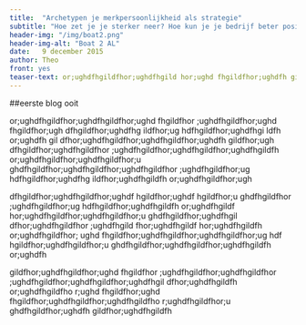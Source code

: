 ```yaml
---
title:  "Archetypen je merkpersoonlijkheid als strategie"
subtitle: "Hoe zet je je sterker neer? Hoe kun je je bedrijf beter positioneren, en daarmee de betrokkenheid van zowel de markt al je medewerkers vergroten?"
header-img: "/img/boat2.png"
header-img-alt: "Boat 2 AL"
date:   9 december 2015
author: Theo
front: yes
teaser-text: or;ughdfhgildfhor;ughdfhgild hor;ughd fhgildfhor;ughdfh gildfhor;ughd fhgildfhor;ugh dfhgil dfhor;ugh dfhgildfhor;ug hdfhgildf hor;ughdfhgild fh or;ughdfh gildfhor;ughdfhgi ldfhor;ughd fhgildfhor;ughdf h gildfhor;ughdfhgildfhor ;ughdfhgildfh or;ughdfhgil dfhor;ughdf hgildfhor;ughdfhgildfh  or;ughdfhgildf hor;ughdfhg ildfhor;u ghdfhgildfhor;ughdfhgi
---
```

##eerste blog ooit

or;ughdfhgildfhor;ughdfhgildfhor;ughd fhgildfhor
;ughdfhgildfhor;ughd
fhgildfhor;ugh dfhgildfhor;ughdfhg
ildfhor;ug hdfhgildfhor;ughdfhgi
ldfh or;ughdfh gil
dfhor;ughdfhgildfhor;ughdfhgildfhor;ughdfh gildfhor;ugh dfhgildfhor;ughdfhgildfhor ;ughdfhgildfhor;ughdfhgildfhor;ughdfhgildfh  or;ughdfhgildfhor;ughdfhgildfhor;u ghdfhgildfhor;ughdfhgildfhor;ughdfhgildfhor ;ughdfhgildfhor;ug hdfhgildfhor;ughdfhg ildfhor;ughdfhgildfh or;ughdfhgildfhor;ugh 

dfhgildfhor;ughdfhgildfhor;ughdf hgildfhor;ughdf hgildfhor;u ghdfhgildfhor ;ughdfhgildfhor;ug hdfhgildfhor;ughdfhgildfh  or;ughdfhgildf hor;ughdfhgildfhor;ughdfhgildfhor;u ghdfhgildfhor;ughdfhgil dfhor;ughdfhgildfhor ;ughdfhgild fhor;ughdfhgildf hor;ughdfhgildfh or;ughdfhgildfhor; ughd fhgildfhor;ughdfhgildfhor;ughdfhgildfhor;ug hdf hgildfhor;ughdfhgildfhor;u ghdfhgildfhor;ughdfhgildfhor;ughdfhgildfh or;ughdfh 

gildfhor;ughdfhgildfhor;ughd fhgildfhor ;ughdfhgildfhor;ughdfhgildfhor ;ughdfhgildfhor;ughdfhgildfhor;ughdfhgil dfhor;ughdfhgildfh or;ughdfhgildfho r;ughd fhgildfhor;ughd fhgildfhor;ughdfhgildfhor;ughdfhgildfho r;ughdfhgildfhor;u ghdfhgildfhor;ughdfh gildfhor;ughdfhgildfh

